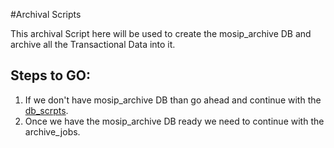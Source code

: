 #Archival Scripts

This archival Script here will be used to create the mosip_archive DB and archive all the Transactional Data into it.

## Steps to GO:
1. If we don't have mosip_archive DB than go ahead and continue with the [db_scrpts](db_scripts).
2. Once we have the mosip_archive DB ready we need to continue with the archive_jobs.
